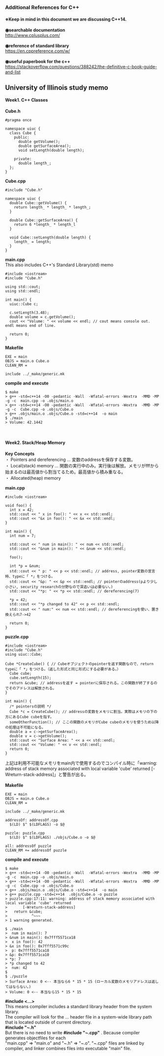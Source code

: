 ### Additional References for C++
#### ※Keep in mind in this document we are discussing C++14.
**◉searchable documentation**<br>
http://www.cplusplus.com/
<br><br>
**◉reference of standard library**<br>
https://en.cppreference.com/w/
<br><br>
**◉useful paperbook for the c++**<br>
https://stackoverflow.com/questions/388242/the-definitive-c-book-guide-and-list

## University of Illinois study memo
#### Week1. C++ Classes
**Cube.h**<br>
```
#pragma once

namespace uiuc {
  class Cube {
    public:
      double getVolume();
      double getSurfaceArea();
      void setLength(double length);

    private:
      double length_;
  };
}
```

**Cube.cpp**<br>
```
#include "Cube.h"

namespace uiuc {
  double Cube::getVolume() {
    return length_ * length_ * length_;
  }

  double Cube::getSurfaceArea() {
    return 6 *length_ * length_l
  }

  void Cube::setLength(double length) {
    length_ = length;
  }
}
```

**main.cpp**<br>
This also includes C++'s Standard Library(std) memo
```
#include <iostream>
#include "Cube.h"

using std::cout;
using std::endl;

int main() {
  uiuc::Cube c;

  c.setLength(3.48);
  double volume = c.getVolume();
  cout << "Volume: " << volume << endl; // cout means console out. endl means end of line.

  return 0;
}
```

**Makefile**<br>
```
EXE = main
OBJS = main.o Cube.o
CLEAN_RM =

include ../_make/generic.mk
```

**compile and execute**<br>
```
$ make
> g++ -std=c++14 -O0 -pedantic -Wall  -Wfatal-errors -Wextra  -MMD -MP -g -c  main.cpp -o .objs/main.o
> g++ -std=c++14 -O0 -pedantic -Wall  -Wfatal-errors -Wextra  -MMD -MP -g -c  Cube.cpp -o .objs/Cube.o
> g++ .objs/main.o .objs/Cube.o -std=c++14  -o main
$ ./main
> Volume: 42.1442
```
<br>

#### Week2. Stack/Heap Memory
**Key Concepts**<br>
 ・ Pointers and dereferencing ... 変数のaddressを保存する変数。<br>
 ・ Local(stack) memory ... 関数の実行中のみ。実行後は解放。メモリがfffから始まるのは最高値から割当てるため。最高値から積み重なる。<br>
 ・ Allocated(heap) memory<br>

**main.cpp**<br>
```
#include <iostream>

void foo() {
  int x = 42;
  std::cout << " x in foo(): " << x << std::endl;
  std::cout << "&x in foo(): " << &x << std::endl;
}

int main() {
  int num = 7;

  std::cout << " num in main(): " << num << std::endl;
  std::cout << "&num in main(): " << &num << std::endl;

  foo();

  int *p = &num;
  std::cout << " p: " << p << std::endl; // address, pointer変数の宣言時、typeに「 *」をつける。
  std::cout << "&p: " << &p << std::endl; // pointerのaddress(pより少し小さい, security researchの分野なので深追いは必要ない。)
  std::cout << "*p: " << *p << std::endl; // dereferencing(7)

  *p = 42;
  std::cout << "*p changed to 42" << p << std::endl;
  std::cout << " num:" << num << std::endl; // dereferencingを使い、置き換えられ7->42

  return 0;
}
```

**puzzle.cpp**<br>
```
#include <iostream>
#include "Cube.h"
using uiuc::Cube;

Cube *CreateCube() { // Cubeオブジェクトのpointerを返す関数なので、return typeに「 *」をつける。（返した形式と同じ形式にする必要がある。）
  Cube cube;
  cube.setLength(15);
  return &cube; // addressを返す = pointerに保存される。この関数が終了するのでそのアドレスは解放される。
}

int main() {
  /* pointersの説明 */
  Cube *c = CreateCube(); // addressの変数をメモリに割当。実際はメモリの下の方にあるCube cubeを指す。
  someOtherFunction(); // ここの関数のメモリがCube cubeのメモリを使うため以降の処理は不可能になる。
  double a = c->getSurfaceArea();
  double v = c->getVolume();
  std::cout << "Surface Area: " << a << std::endl;
  std::cout << "Volume: " << v << std::endl;
  return 0;
}
```
上記は利用不可能なメモリをmain内で使用するのでコンパイル時に「warning: address of stack memory associated with local variable 'cube' returned [-Wreturn-stack-address]」と警告が出る。<br><br>
**Makefile**<br>
```
EXE = main
OBJS = main.o Cube.o
CLEAN_RM =

include ../_make/generic.mk

addressOf: addressOf.cpp
  $(LD) $^ $(LDFLAGS) -o $@

puzzle: puzzle.cpp
  $(LD) $^ $(LDFLAGS) ./objs/Cube.o -o $@

all: addressOf puzzle
CLEAN_RM += addressOf puzzle
```

**compile and execute**<br>
```
$ make
> g++ -std=c++14 -O0 -pedantic -Wall  -Wfatal-errors -Wextra  -MMD -MP -g -c  main.cpp -o .objs/main.o
> g++ -std=c++14 -O0 -pedantic -Wall  -Wfatal-errors -Wextra  -MMD -MP -g -c  Cube.cpp -o .objs/Cube.o
> g++ .objs/main.o .objs/Cube.o -std=c++14  -o main
> g++ puzzle.cpp -std=c++14  .objs/Cube.o -o puzzle
> puzzle.cpp:17:11: warning: address of stack memory associated with local variable 'cube' returned
>       [-Wreturn-stack-address]
>   return &cube;
>           ^~~~
> 1 warning generated.

$ ./main
>  num in main(): 7
> &num in main(): 0x7fff5571ca18
>  x in foo(): 42
> &x in foo(): 0x7fff5571c99c
>  p: 0x7fff5571ca18
> &p: 0x7fff5571ca10
> *p: 7
> *p changed to 42
>  num: 42
$
$ ./puzzle
> Surface Area: 0 <-- 本当なら6 * 15 * 15 (ローカル変数のメモリアドレスは返してはならない。)
> Volume: 0 <-- 本当なら15 * 15 * 15
```

**#include <...>**<br>
 This means compiler includes a standard library header from the system library.<br>
 The compiler will look for the ... header file in a system-wide library path that is located outside of current directory.<br>
**#include "~.h"**<br>
 But there is no need to write **#include "~.cpp"** . Because compiler generates objectfiles for each<br> "main.cpp" => "main.o" and "~.h" => "~.o". "~.cpp" files are linked by compiler, and linker combines files into executable "main" file.
 
